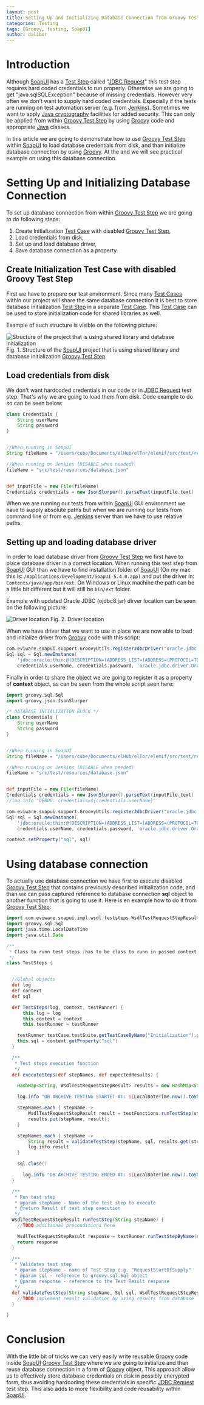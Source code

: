 ```yaml
---
layout: post
title: Setting Up and Initializing Database Connection from Groovy Test Step in SoapUI
categories: Testing
tags: [Groovy, testing, SoapUI]
author: dalibor
---
```


# Introduction

Although [SoapUI](https://www.soapui.org/) has a [Test Step](https://www.soapui.org/docs/functional-testing/working-with-teststeps.html) called "[JDBC Request](https://www.soapui.org/jdbc/reference/the-jdbc-request-window.html)" this test step requires hard coded credentials to run properly. Otherwise we are going to get "java.sqlSQLException" because of missing credentials. However very often we don't want to supply hard coded credentials. Especially if the tests are running on test automation server (e.g. from [Jenkins](https://jenkins.io/)). Sometimes we want to apply [Java cryptography](https://www.oracle.com/technetwork/java/javase/downloads/jce8-download-2133166.html) facilities for added security. This can only be applied from within [Groovy Test Step](https://support.smartbear.com/readyapi/docs/soapui/steps/groovy.html) by using [Groovy](http://groovy-lang.org/) code and appropriate [Java](https://www.java.com/) classes.

In this article we are going to demonstrate how to use [Groovy Test Step](https://support.smartbear.com/readyapi/docs/soapui/steps/groovy.html) within [SoapUI](https://www.soapui.org/) to load database credentials from disk, and than initialize database connection by using [Groovy](http://groovy-lang.org/). At the and we will see practical example on using this database connection.

# Setting Up and Initializing Database Connection

To set up database connection from within [Groovy Test Step](https://support.smartbear.com/readyapi/docs/soapui/steps/groovy.html) we are going to do following steps:

1. Create Initialization [Test Case](https://www.soapui.org/docs/functional-testing/structuring-and-running-tests.html#1-Test-Structure) with disabled [Groovy Test Step](https://support.smartbear.com/readyapi/docs/soapui/steps/groovy.html),
2. Load credentials from disk,
3. Set up and load database driver,
4. Save database connection as a property.

## Create Initialization Test Case with disabled Groovy Test Step

First we have to prepare our test environment. Since many [Test Cases](https://www.soapui.org/docs/functional-testing/structuring-and-running-tests.html#1-Test-Structure) within our project will share the same database connection it is best to store database initialization [Test Step](https://www.soapui.org/docs/functional-testing/working-with-teststeps.html) in a separate [Test Case](https://www.soapui.org/docs/functional-testing/structuring-and-running-tests.html#1-Test-Structure). This [Test Case](https://www.soapui.org/docs/functional-testing/structuring-and-running-tests.html#1-Test-Structure) can be used to store initialization code for shared libraries as well.

Example of such structure is visible on the following picture:

![Structure of the project that is using shared library and database initialization](/images/2018-11-27-db-connection-in-soapui/Project_structure.png) Fig. 1\. Structure of the [SoapUI](https://www.soapui.org/) project that is using shared library and database initialization [Groovy Test Step](https://support.smartbear.com/readyapi/docs/soapui/steps/groovy.html)

## Load credentials from disk

We don't want hardcoded credentials in our code or in [JDBC Request](https://www.soapui.org/jdbc/reference/the-jdbc-request-window.html) test step. That's why we are going to load them from disk. Code example to do so can be seen below:

```groovy
class Credentials {
    String userName
    String password
}


//When running in SoapUI
String fileName = "/Users/cube/Documents/elHub/elTor/elemif/src/test/resources/database.json"

//When running on Jenkins (DISABLE when needed)
fileName = "src/test/resources/database.json"


def inputFile = new File(fileName)
Credentials credentials = new JsonSlurper().parseText(inputFile.text)
```

When we are running our tests from within [SoapUI](https://www.soapui.org/) GUI environment we have to supply absolute paths but when we are running our tests from command line or from e.g. [Jenkins](https://jenkins.io/) server than we have to use relative paths.

## Setting up and loading database driver

In order to load database driver from [Groovy Test Step](https://support.smartbear.com/readyapi/docs/soapui/steps/groovy.html) we first have to place database driver in a correct location. When running this test step from [SoapUI](https://www.soapui.org/) GUI than we have to find installation folder of [SoapUI](https://www.soapui.org/) (On my mac this is: `/Applications/Development/SoapUI-5.4.0.app)` and put the driver in: `Contents/java/app/bin/ext`. On Windows or Linux machine the path can be a little bit different but it will still be `bin/ext` folder.

Example with updated Oracle JDBC (ojdbc8.jar) dirver location can be seen on the following picture:

![Driver location](/images/2018-11-27-db-connection-in-soapui/Driver-location.png) Fig. 2\. Driver location

When we have driver that we want to use in place we are now able to load and initialize driver from [Groovy](http://groovy-lang.org/) code with this script:

```groovy
com.eviware.soapui.support.GroovyUtils.registerJdbcDriver("oracle.jdbc.driver.OracleDriver")
Sql sql = Sql.newInstance(
    'jdbc:oracle:thin:@(DESCRIPTION=(ADDRESS_LIST=(ADDRESS=(PROTOCOL=TCP)(HOST=xxx.xxx.xxx.xx)(PORT=1521)))(CONNECT_DATA=(SERVICE_NAME=<service_name>)))',
    credentials.userName, credentials.password, 'oracle.jdbc.driver.OracleDriver')
```

Finally in order to share the object we are going to register it as a property of **context** object, as can be seen from the whole script seen here:

```groovy
import groovy.sql.Sql
import groovy.json.JsonSlurper

/* DATABASE INTIALIZATION BLOCK */
class Credentials {
    String userName
    String password
}


//When running in SoapUI
String fileName = "/Users/cube/Documents/elHub/elTor/elemif/src/test/resources/database.json"

//When running on Jenkins (DISABLE when needed)
fileName = "src/test/resources/database.json"


def inputFile = new File(fileName)
Credentials credentials = new JsonSlurper().parseText(inputFile.text)
//log.info "DEBUG: credentials=${credentials.userName}"

com.eviware.soapui.support.GroovyUtils.registerJdbcDriver("oracle.jdbc.driver.OracleDriver")
Sql sql = Sql.newInstance(
    'jdbc:oracle:thin:@(DESCRIPTION=(ADDRESS_LIST=(ADDRESS=(PROTOCOL=TCP)(HOST=10.32.133.15)(PORT=1521)))(CONNECT_DATA=(SERVICE_NAME=elhub_custom_qa)))',
    credentials.userName, credentials.password, 'oracle.jdbc.driver.OracleDriver')

context.setProperty("sql", sql)
```

# Using database connection

To actually use database connection we have first to execute disabled [Groovy Test Step](https://support.smartbear.com/readyapi/docs/soapui/steps/groovy.html) that contains previously described initialization code, and than we can pass captured reference to database connection **sql** object to another function that is going to use it. Here is en example how to do it from [Groovy Test Step](https://support.smartbear.com/readyapi/docs/soapui/steps/groovy.html):

```groovy
import com.eviware.soapui.impl.wsdl.teststeps.WsdlTestRequestStepResult;
import groovy.sql.Sql
import java.time.LocalDateTime
import java.util.Date

/**
 * Class to runn test steps (has to be class to runn in passed context)
 */
class TestSteps {


  //Global objects
  def log
  def context
  def sql

  def TestSteps(log, context, testRunner) {
      this.log = log
      this.context = context
      this.testRunner = testRunner

    testRunner.testCase.testSuite.getTestCaseByName("Initialization").getTestStepByName("InitDB").run(testRunner, context)
    this.sql = context.getProperty("sql")
  }

  /**
   * Test steps execution function
   */
  def executeSteps(def stepNames, def expectedResults) {

    HashMap<String, WsdlTestRequestStepResult> results = new HashMap<String, WsdlTestRequestStepResult>()

    log.info "DB ARCHIVE TESTING STARTET AT: ${LocalDateTime.now().toString()}"

    stepNames.each { stepName ->
        WsdlTestRequestStepResult result = testFunctions.runTestStep(stepName);
        results.put(stepName, result);
    }

    stepNames.each { stepName ->
        String result = validateTestStep(stepName, sql, results.get(stepName), dbTestUtils.verify, expectedResults);
        log.info result
    }

    sql.close()

      log.info "DB ARCHIVE TESTING ENDED AT: ${LocalDateTime.now().toString()}"
  }

  /**
   * Run test step
   * @param stepName - Name of the test step to execute
   * @return Result of test step execution
   */
  WsdlTestRequestStepResult runTestStep(String stepName) {
    //TODO additional preconditions here

    WsdlTestRequestStepResult response = testRunner.runTestStepByName(stepName);
    return response
  }

  /**
   * Validates test step
   * @param stepName - name of Test Step e.g. "RequestStartOfSupply"
   * @param sql - reference to groovy.sql.Sql object
   * @param response - reference to the Test Result response
   */
  def validateTestStep(String stepName, Sql sql, WsdlTestRequestStepResult response) {
    //TODO implement result validation by using results from database
  }

}
```

# Conclusion

With the little bit of tricks we can very easily write reusable [Groovy](http://groovy-lang.org/) code inside [SoapUI](https://www.soapui.org/) [Groovy Test Step](https://support.smartbear.com/readyapi/docs/soapui/steps/groovy.html) where we are going to initialize and than reuse database connection in a form of [Groovy](http://groovy-lang.org/) object. This approach allow us to effectively store database credentials on disk in possibly encrypted form, thus avoiding hardcoding these credentials in specific [JDBC Request](https://www.soapui.org/jdbc/reference/the-jdbc-request-window.html) test step. This also adds to more flexibility and code reusability within [SoapUI](https://www.soapui.org/).
